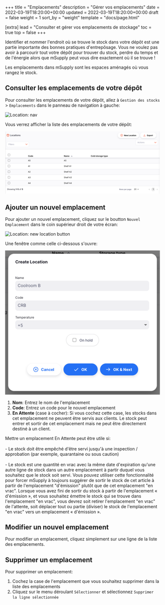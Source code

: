 +++
title = "Emplacements"
description = "Gérer vos emplacements"
date = 2022-03-19T18:20:00+00:00
updated = 2022-03-19T18:20:00+00:00
draft = false
weight = 1
sort_by = "weight"
template = "docs/page.html"

[extra]
lead = "Consulter et gérer vos emplacements de stockage"
toc = true
top = false
+++

Identifier et nommer l'endroit où se trouve le stock dans votre dépôt est une partie importante des bonnes pratiques d'entrepôsage. Vous ne voulez pas avoir à parcourir tout votre dépôt pour trouver du stock, perdre du temps et de l'énergie alors que mSupply peut vous dire exactement où il se trouve !

Les emplacements dans mSupply sont les espaces aménagés où vous rangez le stock. 

## Consulter les emplacements de votre dépôt

Pour consulter les emplacements de votre dépôt, allez à `Gestion des stocks` > `Emplacements` dans le panneau de navigation à gauche: 

![Location: nav](../images/loc_gotoloc.png)

Vous verrez afficher la liste des emplacements de votre dépôt: 

![Location: list](../images/loc_loclist.png)

## Ajouter un nouvel emplacement

Pour ajouter un nouvel emplacement, cliquez sur le boutton `Nouvel Emplacement` dans le coin supérieur droit de votre écran:

![Location: new location button](../images/loc_newlocbutton.png)

Une fenêtre comme celle ci-dessous s'ouvre: 

![Location: create location](../images/loc_createloc.png)

1. **Nom**: Entrez le nom de l'emplacement
2. **Code**: Entrez un code pour le nouvel emplacement
3. **En Attente** (case à cocher): Si vous cochez cette case, les stocks dans cet emplacement ne peuvent être servis aux clients. Le stock peut entrer et sortir de cet emplacement mais ne peut être directement destiné à un client. 

<div class="conseil">
Mettre un emplacement En Attente peut être utile si: 
<br><br>
- Le stock doit être empêché d'être servi jusqu'à une inspection / approbation (par exemple, quarantaine ou sous caution)
<br><br>
- Le stock est une quantité en vrac avec la même date d'expiration qu'une autre ligne de stock dans un autre emplacement à partir duquel vous souhaitez que le stock soit servi. Vous pouvez utiliser cette fonctionnalité pour forcer mSupply à toujours suggérer de sortir le stock de cet article à partir de l'emplacement "d'émission" plutôt que de cet emplacement "en vrac". Lorsque vous avez fini de sortir du stock à partir de l'emplacement « d'émission », et vous souhaitez émettre le stock qui se trouve dans l'emplacement "en vrac", vous devrez soit retirer l'emplacement "en vrac" de l'attente, soit déplacer tout ou partie (diviser) le stock de l'emplacement "en vrac" vers un emplacement « d'émission ».
</div>

## Modifier un nouvel emplacement

Pour modifier un emplacement, cliquez simplement sur une ligne de la liste des emplacements. 

## Supprimer un emplacement

Pour supprimer un emplacement:
1. Cochez la case de l'emplacement que vous souhaitez supprimer dans la liste des emplacements
2. Cliquez sur le menu déroulant `Sélectionner` et sélectionnez `Supprimer la ligne sélectionnée`